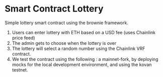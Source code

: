 # Smart Contract Lottery
Simple lottery smart contract using the brownie framework.
1. Users can enter lottery with ETH based on a USD fee (uses Chainlink price feed)
2. The admin gets to choose when the lottery is over
3. The lottery will select a random number using the Chainlink VRF contract.
4. We test the contract using the following : a mainnet-fork, by deploying mocks for the local development environment, and using the kovan testnet.
